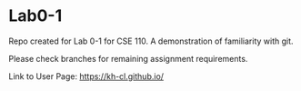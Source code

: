 # Lab0-1
Repo created for Lab 0-1 for CSE 110. A demonstration of familiarity with git.

Please check branches for remaining assignment requirements.

Link to User Page: https://kh-cl.github.io/